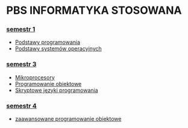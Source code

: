 # PBS INFORMATYKA STOSOWANA

### <a href="semestr 1">semestr 1</a>
- <a href="semestr 1/podstawy programowania">Podstawy programowania</a>
- <a href="semestr 1/podstawy systemów operacyjnych">Podstawy systemów operacyjnych</a>

### <a href="semestr 3">semestr 3</a>
- <a href="semestr 3/mikroprocesory">Mikroprocesory</a>
- <a href="semestr 3/programowanie obiektowe">Programowanie obiektowe</a>
- <a href="semestr 3/skryptowe języki programowania">Skryptowe języki programowania</a>

### <a href="semestr 3">semestr 4</a>
- <a href="semestr 4/zaawansowane programowanie obiektowe">zaawansowane programowanie obiektowe</a>